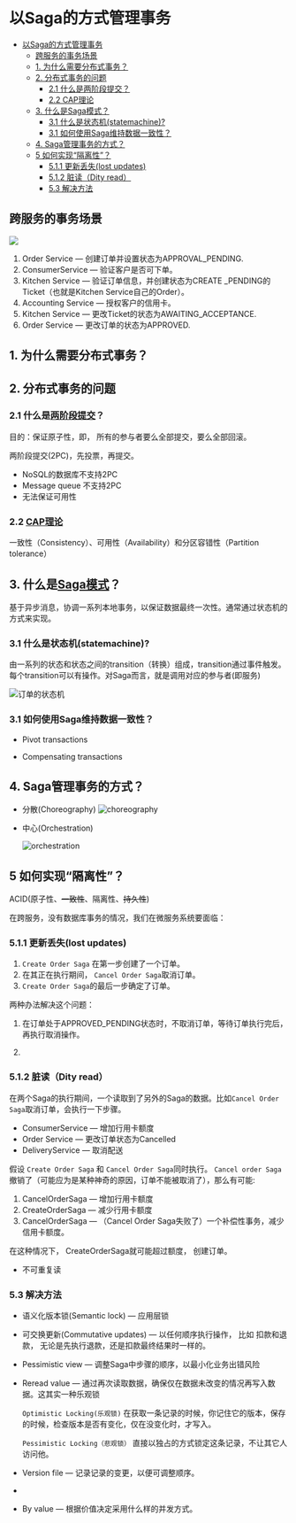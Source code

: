 以Saga的方式管理事务
================
- [以Saga的方式管理事务](#以saga的方式管理事务)
  - [跨服务的事务场景](#跨服务的事务场景)
  - [1. 为什么需要分布式事务？](#1-为什么需要分布式事务)
  - [2. 分布式事务的问题](#2-分布式事务的问题)
    - [2.1 什么是两阶段提交？](#21-什么是两阶段提交)
    - [2.2 CAP理论](#22-cap理论)
  - [3. 什么是Saga模式？](#3-什么是saga模式)
    - [3.1 什么是状态机(statemachine)?](#31-什么是状态机statemachine)
    - [3.1 如何使用Saga维持数据一致性？](#31-如何使用saga维持数据一致性)
  - [4. Saga管理事务的方式？](#4-saga管理事务的方式)
  - [5 如何实现“隔离性”？](#5-如何实现隔离性)
    - [5.1.1 更新丢失(lost updates)](#511-更新丢失lost-updates)
    - [5.1.2  脏读（Dity read）](#512--脏读dity-read)
    - [5.3 解决方法](#53-解决方法)

## 跨服务的事务场景

![](./assets/2022-01-12-13-39-25.png)

1. Order Service — 创建订单并设置状态为APPROVAL_PENDING.
2. ConsumerService — 验证客户是否可下单。
3. Kitchen Service — 验证订单信息，并创建状态为CREATE
_PENDING的Ticket（也就是Kitchen Service自己的Order）。
1. Accounting Service — 授权客户的信用卡。
2. Kitchen Service — 更改Ticket的状态为AWAITING_ACCEPTANCE.
3. Order Service — 更改订单的状态为APPROVED.

## 1. 为什么需要分布式事务？

## 2. 分布式事务的问题

### 2.1 什么是[两阶段提交](https://zhuanlan.zhihu.com/p/35616810)？
目的：保证原子性，即， 所有的参与者要么全部提交，要么全部回滚。

两阶段提交(2PC)，先投票，再提交。

* NoSQL的数据库不支持2PC
* Message queue 不支持2PC
* 无法保证可用性

### 2.2 [CAP理论](https://cloud.tencent.com/developer/article/1860632)


一致性（Consistency）、可用性（Availability）和分区容错性（Partition tolerance）

## 3. 什么是[Saga模式](http://microservices.io/patterns/data/saga.html)？

基于异步消息，协调一系列本地事务，以保证数据最终一次性。通常通过状态机的方式来实现。

### 3.1 什么是状态机(statemachine)?

由一系列的状态和状态之间的transition（转换）组成，transition通过事件触发。 每个transition可以有操作。对Saga而言，就是调用对应的参与者(即服务)

![订单的状态机](./assets/2022-01-12-15-11-58.png)


### 3.1 如何使用Saga维持数据一致性？

* Pivot transactions

* Compensating transactions

## 4. Saga管理事务的方式？

* 分散(Choreography)
    ![choreography](assets/2022-01-12-15-09-56.png)
* 中心(Orchestration)

    ![orchestration](assets/2022-01-12-15-09-09.png)

## 5 如何实现“隔离性”？

ACID(原子性、~~一致性~~、隔离性、~~持久性~~)


在跨服务，没有数据库事务的情况，我们在微服务系统要面临：

### 5.1.1 更新丢失(lost updates)

1. `Create Order Saga` 在第一步创建了一个订单。
2.  在其正在执行期间， `Cancel Order Saga`取消订单。
3. `Create Order Saga`的最后一步确定了订单。

两种办法解决这个问题： 

1. 在订单处于APPROVED_PENDING状态时，不取消订单，等待订单执行完后，再执行取消操作。

2. 
### 5.1.2  脏读（Dity read）

在两个Saga的执行期间，一个读取到了另外的Saga的数据。比如`Cancel Order Saga`取消订单，会执行一下步骤。

* ConsumerService — 增加行用卡额度
* Order Service — 更改订单状态为Cancelled
* DeliveryService — 取消配送

假设 `Create Order Saga` 和 `Cancel Order Saga`同时执行。 `Cancel order Saga`撤销了（可能应为是某种神奇的原因，订单不能被取消了），那么有可能:

1. CancelOrderSaga — 增加行用卡额度
2. CreateOrderSaga — 减少行用卡额度
3. CancelOrderSaga — （Cancel Order Saga失败了）一个补偿性事务，减少信用卡额度。

在这种情况下， CreateOrderSaga就可能超过额度， 创建订单。

* 不可重复读

### 5.3 解决方法

* 语义化版本锁(Semantic lock) — 应用层锁
* 可交换更新(Commutative updates) — 以任何顺序执行操作， 比如 扣款和退款， 无论是先执行退款，还是扣款最终结果时一样的。
  
* Pessimistic view — 调整Saga中步骤的顺序，以最小化业务出错风险 

* Reread value — 通过再次读取数据，确保仅在数据未改变的情况再写入数据。这其实一种乐观锁

   `Optimistic Locking(乐观锁)` 在获取一条记录的时候，你记住它的版本，保存的时候，检查版本是否有变化，仅在没变化时，才写入。

    `Pessimistic Locking（悲观锁）` 直接以独占的方式锁定这条记录，不让其它人访问他。
    
* Version file — 记录记录的变更，以便可调整顺序。
* 
* By value — 根据价值决定采用什么样的并发方式。


